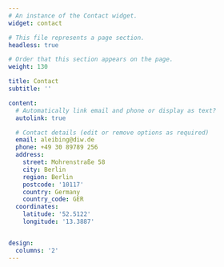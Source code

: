 ```yaml
---
# An instance of the Contact widget.
widget: contact

# This file represents a page section.
headless: true

# Order that this section appears on the page.
weight: 130

title: Contact
subtitle: ''

content:
  # Automatically link email and phone or display as text?
  autolink: true

  # Contact details (edit or remove options as required)
  email: aleibing@diw.de
  phone: +49 30 89789 256
  address:
    street: Mohrenstraße 58
    city: Berlin
    region: Berlin
    postcode: '10117'
    country: Germany
    country_code: GER
  coordinates:
    latitude: '52.5122'
    longitude: '13.3887'


design:
  columns: '2'
---
```

